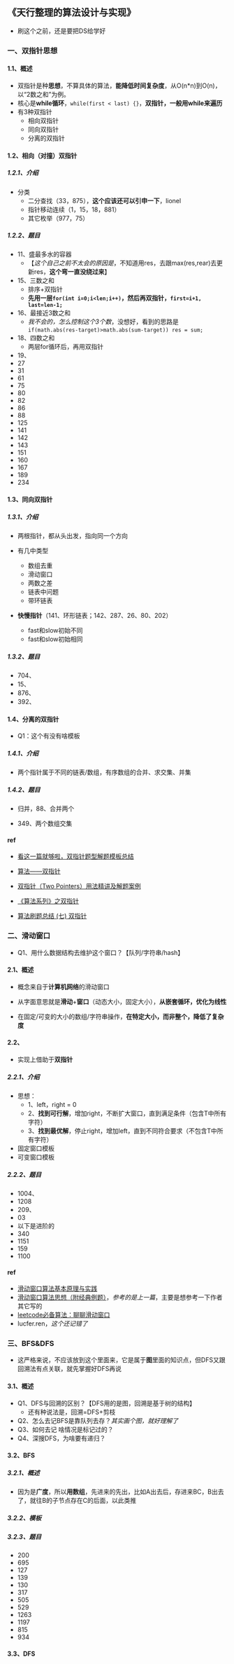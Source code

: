 ## 《天行整理的算法设计与实现》

+ 刷这个之前，还是要把DS给学好

### 一、双指针思想

#### 1.1、概述

+ 双指针是种**思想**，不算具体的算法，**能降低时间复杂度**，从O(n*n)到O(n)，以“2数之和”为例。
+ 核心是**while循环**，`while(first < last) {}`，**双指针，一般用while来遍历**
+ 有3种双指针
  + 相向双指针
  + 同向双指针
  + 分离的双指针

#### 1.2、相向（对撞）双指针

##### 1.2.1、介绍

+ 分类
  + 二分查找（33，875），**这个应该还可以引申一下**，lionel
  + 指针移动连续（1，15，18，881）
  + 其它枚举（977，75）

##### 1.2.2、题目

+ 11、盛最多水的容器 
  +  【*这个自己之前不太会的原因是*，不知道用res，去跟max(res,rear)去更新res，**这个弯一直没绕过来**】
+ 15、三数之和
  + 排序+双指针
  + **先用一层`for(int i=0;i<len;i++)`，然后再双指针，`first=i+1, last=len-1;`**
+ 16、最接近3数之和
  + *我不会的，怎么控制这个3个数*，没想好，看到的思路是`if(math.abs(res-target)>math.abs(sum-target)) res = sum;`
+ 18、四数之和
  + 两层for循环后，再用双指针
+ 19、
+ 27
+ 31
+ 61
+ 75
+ 80
+ 82
+ 86
+ 88
+ 125
+ 141
+ 142
+ 143
+ 151
+ 160
+ 167
+ 189
+ 234

#### 1.3、同向双指针

##### 1.3.1、介绍

+ 两根指针，都从头出发，指向同一个方向
+ 有几中类型
  + 数组去重
  + 滑动窗口
  + 两数之差
  + 链表中问题
  + 带环链表

+ **快慢指针**（141、环形链表；142、287、26、80、202）
  + fast和slow初始不同
  + fast和slow初始相同

##### 1.3.2、题目

+ 704、
+ 15、
+ 876、
+ 392、

#### 1.4、分离的双指针

+ Q1：这个有没有啥模板

##### 1.4.1、介绍

+ 两个指针属于不同的链表/数组，有序数组的合并、求交集、并集

##### 1.4.2、题目

+ 归并，88、合并两个

+ 349、两个数组交集

#### ref

+ [看这一篇就够啦，双指针题型解题模板总结](https://blog.csdn.net/weixin_53860901/article/details/121730333)

+ [算法——双指针](https://blog.csdn.net/qq_52595134/article/details/121385996)

+ [双指针（Two Pointers）用法精讲及解题案例](https://zhuyuan11.blog.csdn.net/article/details/131017948)
+ [《算法系列》之双指针](https://blog.csdn.net/qq_22136439/article/details/125945486)
+ [算法刷题总结 (七) 双指针](https://blog.csdn.net/weixin_44225602/article/details/130062391)

### 二、滑动窗口

+ Q1、用什么数据结构去维护这个窗口？【队列/字符串/hash】

#### 2.1、概述

+ 概念来自于**计算机网络**的滑动窗口

+ 从字面意思就是**滑动**+**窗口**（动态大小，固定大小），**从嵌套循环，优化为线性**
+ 在固定/可变的大小的数组/字符串操作，**在特定大小，而非整个，降低了复杂度**

#### 2.2、

+ 实现上借助于**双指针**

##### 2.2.1、介绍

+ 思想：
  + 1、left，right = 0
  + 2、**找到可行解**，增加right，不断扩大窗口，直到满足条件（包含T中所有字符）
  + 3、**找到最优解**，停止right，增加left，直到不同符合要求（不包含T中所有字符）
+ 固定窗口模板
+ 可变窗口模板

##### 2.2.2、题目

+ 1004、
+ 1208
+ 209、
+ 03
+ 以下是进阶的
+ 340
+ 1151
+ 159
+ 1100

#### ref

+ [滑动窗口算法基本原理与实践](https://www.cnblogs.com/huansky/p/13488234.html)
+ [滑动窗口算法思想（附经典例题）](https://blog.csdn.net/XJX_ai_dai/article/details/122417585)，*参考的是上一篇*，主要是想参考一下作者其它写的
+ [leetcode必备算法：聊聊滑动窗口](https://ost.51cto.com/posts/18770)
+ lucfer.ren，*这个还记错了*

### 三、BFS&DFS

+ 这严格来说，不应该放到这个里面来，它是属于**图**里面的知识点，但DFS又跟回溯法有点关联，就先掌握好DFS再说

#### 3.1、概述

+ Q1、DFS与回溯的区别？【DFS用的是图，回溯是基于树的结构】
  + 还有种说法是，回溯=DFS+剪枝
+ Q2、怎么去记BFS是靠队列去存？*其实画个图，就好理解了*
+ Q3、如何去记 啥情况是标记过的？
+ Q4、深搜DFS，为啥要有递归？

#### 3.2、BFS

##### 3.2.1、概述

+ 因为是**广度**，所以**用数组**，先进来的先出，比如A出去后，存进来BC，B出去了，就往B的子节点存在C的后面，以此类推

##### 3.2.2、模板

##### 3.2.3、题目

+ 200
+ 695
+ 127
+ 139
+ 130
+ 317
+ 505
+ 529
+ 1263
+ 1197
+ 815
+ 934

#### 3.3、DFS